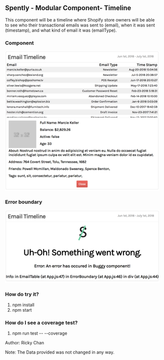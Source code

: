 ## Spently - Modular Component- Timeline

This component will be a timeline where Shopify store owners will be able to see who their transactional emails was sent to (email), when it was sent (timestamp), and what kind of email it was (emailType).

### Component
![This is the registration page](https://github.com/rickysychan/spently-timeline/blob/master/src/imgs/component.png)

### Error boundary

![This is the registration page](https://github.com/rickysychan/spently-timeline/blob/master/src/imgs/errorBoudnary.png)

### How do try it?

1) npm install
2) npm start

### How do I see a coverage test?

1) npm run test -- --coverage

Author: Ricky Chan

Note: The Data provided was not changed in any way.
